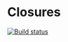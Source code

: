 # Closures

[![Build status](https://ci.appveyor.com/api/projects/status/mjwbkcjwd5uk5lmb/branch/master?svg=true)](https://ci.appveyor.com/project/Stegur/closures/branch/master)
